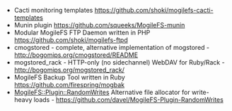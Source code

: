   * Cacti monitoring templates https://github.com/shoki/mogilefs-cacti-templates
  * Munin plugin https://github.com/squeeks/MogileFS-munin
  * Modular MogileFS FTP Daemon written in PHP https://github.com/shoki/mogilefs-ftpd
  * cmogstored - complete, alternative implementation of mogstored - http://bogomips.org/cmogstored/README
  * mogstored\_rack - HTTP-only (no sidechannel) WebDAV for Ruby/Rack - http://bogomips.org/mogstored_rack/
  * MogileFS Backup Tool written in Ruby https://github.com/firespring/mogbak
  * [MogileFS::Plugin::RandomWrites](http://search.cpan.org/dist/MogileFS-Plugin-RandomWrites/) Alternative file allocator for write-heavy loads - https://github.com/davel/MogileFS-Plugin-RandomWrites